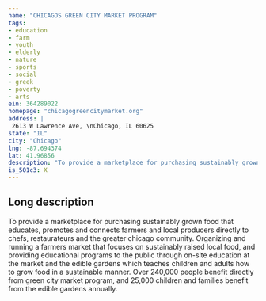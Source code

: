```yaml
---
name: "CHICAGOS GREEN CITY MARKET PROGRAM"
tags:
- education
- farm
- youth
- elderly
- nature
- sports
- social
- greek
- poverty
- arts
ein: 364289022
homepage: "chicagogreencitymarket.org"
address: |
 2613 W Lawrence Ave, \nChicago, IL 60625
state: "IL"
city: "Chicago"
lng: -87.694374
lat: 41.96856
description: "To provide a marketplace for purchasing sustainably grown food that educates, promotes and connects farmers and local producers directly to chefs, restaurateurs and the greater chicago community. "
is_501c3: X
---
```


## Long description

To provide a marketplace for purchasing sustainably grown food that educates, promotes and connects farmers and local producers directly to chefs, restaurateurs and the greater chicago community. Organizing and running a farmers market that focuses on sustainably raised local food, and providing educational programs to the public through on-site education at the market and the edible gardens which teaches children and adults how to grow food in a sustainable manner. Over 240,000 people benefit directly from green city market program, and 25,000 children and families benefit from the edible gardens annually. 
